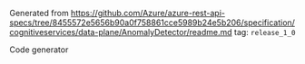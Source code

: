 Generated from https://github.com/Azure/azure-rest-api-specs/tree/8455572e5656b90a0f758861cce5989b24e5b206/specification/cognitiveservices/data-plane/AnomalyDetector/readme.md tag: `release_1_0`

Code generator 


